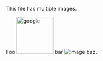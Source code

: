 <!-- >>>>>> BEGIN GENERATED FILE (resolve): SOURCE C:/Users/Burdette/Documents/GitHub/markdown_helper/test/resolve/templates/absolute_and_relative.md -->
This file has multiple images.

<!-- >>>>>> BEGIN RESOLVED IMAGES: INPUT-LINE 'Foo ![google](https://www.google.com/images/branding/googlelogo/2x/googlelogo_color_120x44dp.png | width=100) bar ![image](images/include.png) baz.
' -->
Foo <img src="https://www.google.com/images/branding/googlelogo/2x/googlelogo_color_120x44dp.png" alt="google" width="100"> bar <img src="https://raw.githubusercontent.com/BurdetteLamar/MarkdownHelper/master/images/include.png" alt="image"> baz.
<!-- <<<<<< END RESOLVED IMAGES: INPUT-LINE 'Foo ![google](https://www.google.com/images/branding/googlelogo/2x/googlelogo_color_120x44dp.png | width=100) bar ![image](images/include.png) baz.
' -->
<!-- <<<<<< END GENERATED FILE (resolve): SOURCE C:/Users/Burdette/Documents/GitHub/markdown_helper/test/resolve/templates/absolute_and_relative.md -->
